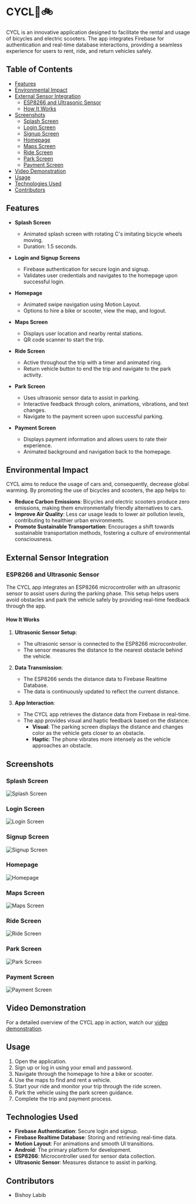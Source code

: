 # **CYCL**🌳🚲

CYCL is an innovative application designed to facilitate the rental and usage of bicycles and electric scooters. The app integrates Firebase for authentication and real-time database interactions, providing a seamless experience for users to rent, ride, and return vehicles safely.

## Table of Contents

- [Features](#features)
- [Environmental Impact](#environmental-impact)
- [External Sensor Integration](#external-sensor-integration)
  - [ESP8266 and Ultrasonic Sensor](#esp8266-and-ultrasonic-sensor)
  - [How It Works](#how-it-works)
- [Screenshots](#screenshots)
  - [Splash Screen](#splash-screen)
  - [Login Screen](#login-screen)
  - [Signup Screen](#signup-screen)
  - [Homepage](#homepage)
  - [Maps Screen](#maps-screen)
  - [Ride Screen](#ride-screen)
  - [Park Screen](#park-screen)
  - [Payment Screen](#payment-screen)
- [Video Demonstration](#video-demonstration)
- [Usage](#usage)
- [Technologies Used](#technologies-used)
- [Contributors](#contributors)

## Features

- **Splash Screen**
  - Animated splash screen with rotating C's imitating bicycle wheels moving.
  - Duration: 1.5 seconds.

- **Login and Signup Screens**
  - Firebase authentication for secure login and signup.
  - Validates user credentials and navigates to the homepage upon successful login.

- **Homepage**
  - Animated swipe navigation using Motion Layout.
  - Options to hire a bike or scooter, view the map, and logout.

- **Maps Screen**
  - Displays user location and nearby rental stations.
  - QR code scanner to start the trip.

- **Ride Screen**
  - Active throughout the trip with a timer and animated ring.
  - Return vehicle button to end the trip and navigate to the park activity.

- **Park Screen**
  - Uses ultrasonic sensor data to assist in parking.
  - Interactive feedback through colors, animations, vibrations, and text changes.
  - Navigate to the payment screen upon successful parking.

- **Payment Screen**
  - Displays payment information and allows users to rate their experience.
  - Animated background and navigation back to the homepage.

## Environmental Impact

CYCL aims to reduce the usage of cars and, consequently, decrease global warming. By promoting the use of bicycles and scooters, the app helps to:

- **Reduce Carbon Emissions**: Bicycles and electric scooters produce zero emissions, making them environmentally friendly alternatives to cars.
- **Improve Air Quality**: Less car usage leads to lower air pollution levels, contributing to healthier urban environments.
- **Promote Sustainable Transportation**: Encourages a shift towards sustainable transportation methods, fostering a culture of environmental consciousness.

## External Sensor Integration

### ESP8266 and Ultrasonic Sensor

The CYCL app integrates an ESP8266 microcontroller with an ultrasonic sensor to assist users during the parking phase. This setup helps users avoid obstacles and park the vehicle safely by providing real-time feedback through the app.

#### How It Works

1. **Ultrasonic Sensor Setup**:
   - The ultrasonic sensor is connected to the ESP8266 microcontroller.
   - The sensor measures the distance to the nearest obstacle behind the vehicle.

2. **Data Transmission**:
   - The ESP8266 sends the distance data to Firebase Realtime Database.
   - The data is continuously updated to reflect the current distance.

3. **App Interaction**:
   - The CYCL app retrieves the distance data from Firebase in real-time.
   - The app provides visual and haptic feedback based on the distance:
     - **Visual**: The parking screen displays the distance and changes color as the vehicle gets closer to an obstacle.
     - **Haptic**: The phone vibrates more intensely as the vehicle approaches an obstacle.

## Screenshots

### Splash Screen
![Splash Screen](https://github.com/Bishoylabib/Cycl/assets/65047880/21e07746-62a3-4f67-8acc-ce1119f2370a)

### Login Screen
![Login Screen](https://github.com/Bishoylabib/Cycl/assets/65047880/9408ff2c-88d7-4c95-a482-81906f7425ae)

### Signup Screen
![Signup Screen](https://github.com/Bishoylabib/Cycl/assets/65047880/9044cf7c-3e72-4271-8c03-217fbc644da8)

### Homepage
![Homepage](https://github.com/Bishoylabib/Cycl/assets/65047880/c0dea2a1-428b-4230-adb3-58bf3e3b396c)

### Maps Screen
![Maps Screen](https://github.com/Bishoylabib/Cycl/assets/65047880/985b3ee7-4870-43b5-9cf7-a20edad460d9)

### Ride Screen
![Ride Screen](https://github.com/Bishoylabib/Cycl/assets/65047880/b9285c46-b385-4bcf-b868-8896cea6e42c)

### Park Screen
![Park Screen](https://github.com/Bishoylabib/Cycl/assets/65047880/680653c9-eef8-47cd-a428-aa8e5b8be60f)

### Payment Screen
![Payment Screen](https://github.com/Bishoylabib/Cycl/assets/65047880/5efff0ed-1cb3-4e4f-a043-e981ad31f35f)

## Video Demonstration

For a detailed overview of the CYCL app in action, watch our [video demonstration](https://github.com/Bishoylabib/Cycl/assets/65047880/aa253099-a0dd-4500-8d23-93797aa78f83).

## Usage

1. Open the application.
2. Sign up or log in using your email and password.
3. Navigate through the homepage to hire a bike or scooter.
4. Use the maps to find and rent a vehicle.
5. Start your ride and monitor your trip through the ride screen.
6. Park the vehicle using the park screen guidance.
7. Complete the trip and payment process.

## Technologies Used

- **Firebase Authentication**: Secure login and signup.
- **Firebase Realtime Database**: Storing and retrieving real-time data.
- **Motion Layout**: For animations and smooth UI transitions.
- **Android**: The primary platform for development.
- **ESP8266**: Microcontroller used for sensor data collection.
- **Ultrasonic Sensor**: Measures distance to assist in parking.

## Contributors

- Bishoy Labib
